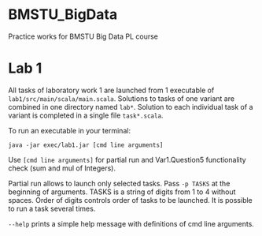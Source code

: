 # BMSTU_BigData
Practice works for BMSTU Big Data PL course

# Lab 1

All tasks of laboratory work 1 are launched from 1 executable of `lab1/src/main/scala/main.scala`.
Solutions to tasks of one variant are combined in one directory named `lab*`.
Solution to each individual task of a variant is completed in a single file `task*.scala`.

To run an executable in your terminal:
```Shell
java -jar exec/lab1.jar [cmd line arguments]
```

Use `[cmd line arguments]` for partial run and Var1.Question5 functionality check (sum and mul of Integers). 

Partial run allows to launch only selected tasks. Pass `-p TASKS` at the beginning of arguments. 
TASKS is a string of digits from 1 to 4 without spaces. Order of digits controls order of tasks to be launched. It is possible to run a task several times.
 
`--help` prints a simple help message with definitions of cmd line arguments. 
